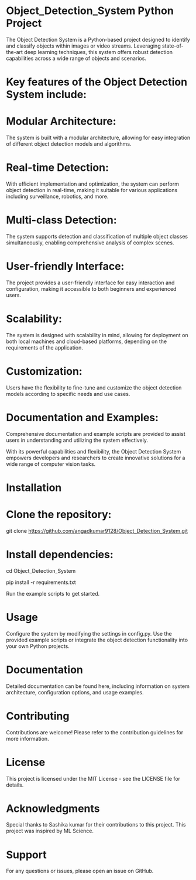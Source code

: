 # Object_Detection_System Python Project
 The Object Detection System is a Python-based project designed to identify and classify objects within images or video streams. Leveraging state-of-the-art deep learning techniques, this system offers robust detection capabilities across a wide range of objects and scenarios.

# Key features of the Object Detection System include:

# Modular Architecture:
The system is built with a modular architecture, allowing for easy integration of different object detection models and algorithms.
# Real-time Detection:
With efficient implementation and optimization, the system can perform object detection in real-time, making it suitable for various applications including surveillance, robotics, and more.
# Multi-class Detection:
The system supports detection and classification of multiple object classes simultaneously, enabling comprehensive analysis of complex scenes.
# User-friendly Interface:
The project provides a user-friendly interface for easy interaction and configuration, making it accessible to both beginners and experienced users.
# Scalability:
The system is designed with scalability in mind, allowing for deployment on both local machines and cloud-based platforms, depending on the requirements of the application.
# Customization:
Users have the flexibility to fine-tune and customize the object detection models according to specific needs and use cases.
# Documentation and Examples: 
Comprehensive documentation and example scripts are provided to assist users in understanding and utilizing the system effectively.

With its powerful capabilities and flexibility, the Object Detection System empowers developers and researchers to create innovative solutions for a wide range of computer vision tasks.

# Installation
# Clone the repository:
git clone  https://github.com/angadkumar9128/Object_Detection_System.git

# Install dependencies:
cd Object_Detection_System

pip install -r requirements.txt

Run the example scripts to get started.

# Usage
Configure the system by modifying the settings in config.py.
Use the provided example scripts or integrate the object detection functionality into your own Python projects.

# Documentation
Detailed documentation can be found here, including information on system architecture, configuration options, and usage examples.

# Contributing
Contributions are welcome! Please refer to the contribution guidelines for more information.

# License
This project is licensed under the MIT License - see the LICENSE file for details.

# Acknowledgments
Special thanks to Sashika kumar for their contributions to this project.
This project was inspired by ML Science.
# Support
For any questions or issues, please open an issue on GitHub.
